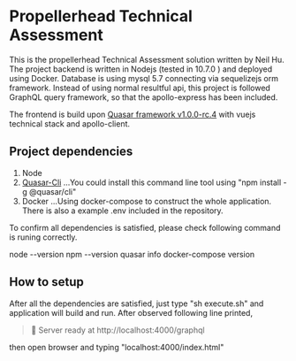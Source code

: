 # Propellerhead Technical Assessment

This is the propellerhead Technical Assessment solution written by Neil Hu. 
The project backend is written in Nodejs (tested in 10.7.0 ) and deployed using Docker. Database is using mysql 5.7 connecting via sequelizejs orm framework. Instead of using normal resultful api, this project is followed GraphQL query framework, so that the apollo-express has been included.

The frontend is build upon [Quasar framework v1.0.0-rc.4](https://quasar.dev/) with vuejs technical stack and apollo-client.

## Project dependencies 
1. Node 
2. [Quasar-Cli](https://quasar.dev/quasar-cli/installation)
...You could install this command line tool using "npm install -g @quasar/cli"
3. Docker
...Using docker-compose to construct the whole application. There is also a example .env included in the repository.

To confirm all dependencies is satisfied, please check following command is runing correctly.

node --version
npm --version
quasar info
docker-compose version

## How to setup
After all the dependencies are satisfied,  just type "sh execute.sh" and application will build and run. After observed following line printed,
> 🚀 Server ready at http://localhost:4000/graphql

then open browser and typing "localhost:4000/index.html"
